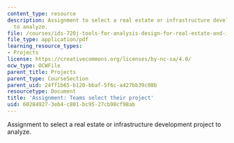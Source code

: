 ```yaml
---
content_type: resource
description: Assignment to select a real estate or infrastructure development project
  to analyze.
file: /courses/ids-720j-tools-for-analysis-design-for-real-estate-and-infrastructure-development-spring-2010/602849273eb4c801bc9527cb98cf98ab_MITESD_712S10_proj01.pdf
file_type: application/pdf
learning_resource_types:
- Projects
license: https://creativecommons.org/licenses/by-nc-sa/4.0/
ocw_type: OCWFile
parent_title: Projects
parent_type: CourseSection
parent_uid: 24ff1b65-b120-bbaf-5f6c-a427bb39c08b
resourcetype: Document
title: 'Assignment: Teams select their project'
uid: 60284927-3eb4-c801-bc95-27cb98cf98ab
---
```

Assignment to select a real estate or infrastructure development project to analyze.